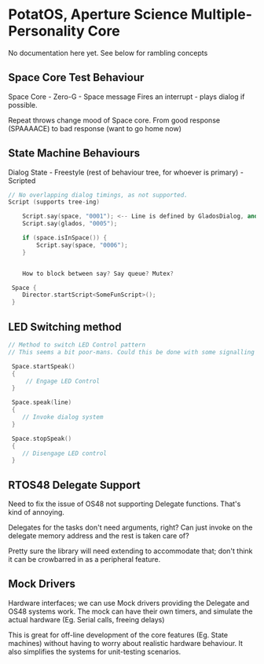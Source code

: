 # PotatOS, Aperture Science Multiple-Personality Core

No documentation here yet. See below for rambling concepts

## Space Core Test Behaviour

Space Core - Zero-G - Space message
Fires an interrupt - plays dialog if possible.

Repeat throws change mood of Space core. From good response (SPAAAACE) to bad response (want to go home now)


## State Machine Behaviours

Dialog State
    - Freestyle (rest of behaviour tree, for whoever is primary)
    - Scripted

```cpp
// No overlapping dialog timings, as not supported.
Script (supports tree-ing)

    Script.say(space, "0001"); <-- Line is defined by GladosDialog, and fed to the entity?
    Script.say(glados, "0005");

    if (space.isInSpace()) {
        Script.say(space, "0006");
    }


    How to block between say? Say queue? Mutex?

 Space {
    Director.startScript<SomeFunScript>();
 }
```

## LED Switching method

```cpp
// Method to switch LED Control pattern
// This seems a bit poor-mans. Could this be done with some signalling system at the Dialog level?

 Space.startSpeak()
 {
     // Engage LED Control
 }

 Space.speak(line)
 {
    // Invoke dialog system
 }

 Space.stopSpeak()
 {
    // Disengage LED control
 }
```

## RTOS48 Delegate Support

Need to fix the issue of OS48 not supporting Delegate functions. That's kind of annoying.

Delegates for the tasks don't need arguments, right? Can just invoke on the delegate memory address
and the rest is taken care of?

Pretty sure the library will need extending to accommodate that; don't think it can be
crowbarred in as a peripheral feature.

## Mock Drivers

Hardware interfaces; we can use Mock drivers providing the Delegate and OS48 systems work.
The mock can have their own timers, and simulate the actual hardware (Eg. Serial calls, freeing delays)

This is great for off-line development of the core features (Eg. State machines) without having
to worry about realistic hardware behaviour. It also simplifies the systems for unit-testing
scenarios.
